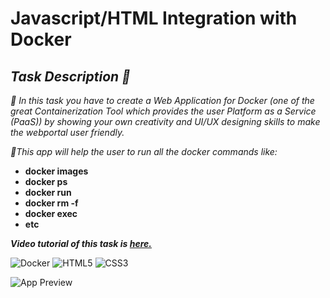 
# **Javascript/HTML Integration with Docker**

## _Task Description 📄_

_📌 In this task you have to create a Web Application for Docker (one of the great Containerization Tool which provides the user Platform as a Service (PaaS)) by showing your own creativity and UI/UX designing skills to make the webportal user friendly._

_📌This app will help the user to run all the docker commands like:_
 
  - **docker images**
  - **docker ps**
  - **docker run**
  - **docker rm -f**
  - **docker exec**
  - **etc**

***Video tutorial of this task is [here.](https://youtu.be/rEwMoBlSc0s)***

![Docker](https://img.shields.io/badge/docker-%230db7ed.svg?style=for-the-badge&logo=docker&logoColor=white) ![HTML5](https://img.shields.io/badge/html5-%23E34F26.svg?style=for-the-badge&logo=html5&logoColor=white) ![CSS3](https://img.shields.io/badge/css3-%231572B6.svg?style=for-the-badge&logo=css3&logoColor=white)
  
  ![App Preview](https://i.imgur.com/r2px9YL.png)
